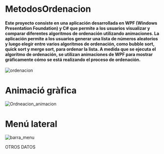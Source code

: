 # MetodosOrdenacion
#### Este proyecto consiste en una aplicación desarrollada en WPF (Windows Presentation Foundation) y C# que permite a los usuarios visualizar y comparar diferentes algoritmos de ordenación utilizando animaciones. La aplicación permite a los usuarios generar una lista de números aleatorios y luego elegir entre varios algoritmos de ordenación, como bubble sort, quick sort y merge sort, para ordenar la lista. A medida que se ejecuta el algoritmo de ordenación, se utilizan animaciones de WPF para mostrar gráficamente cómo se está realizando el proceso de ordenación.

![ordenacion](https://user-images.githubusercontent.com/33204630/127058768-9a4e29a9-44ff-4e5a-a474-dff16145de22.PNG)

# Animació gràfica

![Ordneacion_animacion](https://user-images.githubusercontent.com/33204630/127058771-7f994591-dd3d-40cf-ac67-9592c6e9d67d.PNG)


# Menú lateral

![barra_menu](https://user-images.githubusercontent.com/33204630/127058914-4a73f4c4-9768-4221-b0f3-d9e7560e41cb.PNG)

OTROS DATOS
